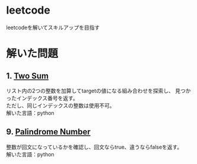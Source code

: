 # leetcode
leetcodeを解いてスキルアップを目指す

# 解いた問題
## 1. <a href="https://leetcode.com/problems/two-sum/">Two Sum</a>
リスト内の2つの整数を加算してtargetの値になる組み合わせを探索し、
見つかったインデックス番号を返す。<br>
ただし、同じインデックスの整数は使用不可。<br>
解いた言語：python

## 9. <a href="https://leetcode.com/problems/palindrome-number/">Palindrome Number</a>
整数が回文になっているかを確認し、回文ならtrue、違うならfalseを返す。<br>
解いた言語：python
